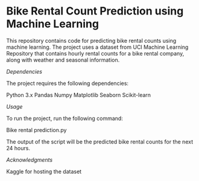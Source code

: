 # Bike Rental Count Prediction using Machine Learning

This repository contains code for predicting bike rental counts using machine learning. The project uses a dataset from UCI Machine Learning Repository that contains hourly rental counts for a bike rental company, along with weather and seasonal information.

*Dependencies*

The project requires the following dependencies:

Python 3.x
Pandas
Numpy
Matplotlib
Seaborn
Scikit-learn

*Usage*

To run the project, run the following command:

Bike rental prediction.py

The output of the script will be the predicted bike rental counts for the next 24 hours.

*Acknowledgments*

Kaggle for hosting the dataset

